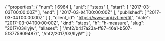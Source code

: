 {
  "properties": {
    "num": [
      6964
    ],
    "unit": [
      "steps"
    ],
    "start": [
      "2017-03-03T00:00:00Z"
    ],
    "end": [
      "2017-03-04T00:00:00Z"
    ],
    "published": [
      "2017-03-04T00:00:00Z"
    ]
  },
  "client_id": "https://www-api.jvt.me/fit",
  "date": "2017-03-04T00:00:00Z",
  "kind": "steps",
  "h": "h-measure",
  "slug": "2017/03/iiyjw",
  "aliases": [
    "/mf2/b427a23a-ff87-46a1-b507-5f3775909487/",
    "/mf2/2017/03/IIyjW"
  ]
}
